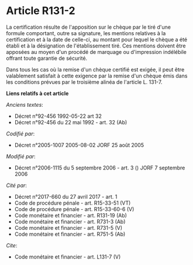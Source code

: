 # Article R131-2

La certification résulte de l'apposition sur le chèque par le tiré d'une formule comportant, outre sa signature, les mentions
relatives à la certification et à la date de celle-ci, au montant pour lequel le chèque a été établi et à la désignation de
l'établissement tiré. Ces mentions doivent être apposées au moyen d'un procédé de marquage ou d'impression indélébile offrant
toute garantie de sécurité. 

Dans tous les cas où la remise d'un chèque certifié est exigée, il peut être valablement satisfait à cette exigence par la
remise d'un chèque émis dans les conditions prévues par le troisième alinéa de l'article L. 131-7.

**Liens relatifs à cet article**

_Anciens textes_:

  - Décret n°92-456 1992-05-22 art 32
  - Décret n°92-456 du 22 mai 1992 - art. 32 (Ab)

_Codifié par_:

  - Décret n°2005-1007 2005-08-02 JORF 25 août 2005

_Modifié par_:

  - Décret n°2006-1115 du 5 septembre 2006 - art. 3 () JORF 7 septembre 2006

_Cité par_:

  - Décret n°2017-660 du 27 avril 2017 - art. 1
  - Code de procédure pénale - art. R15-33-51 (VT)
  - Code de procédure pénale - art. R15-33-60-6 (V)
  - Code monétaire et financier - art. R131-19 (Ab)
  - Code monétaire et financier - art. R731-3 (Ab)
  - Code monétaire et financier - art. R731-5 (V)
  - Code monétaire et financier - art. R751-5 (Ab)

_Cite_:

  - Code monétaire et financier - art. L131-7 (V)
